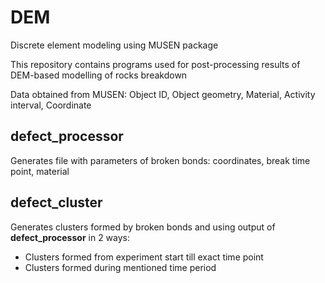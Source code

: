 # DEM
Discrete element modeling using MUSEN package

This repository contains programs used for post-processing results of DEM-based modelling of rocks breakdown

Data obtained from MUSEN: Object ID, Object geometry, Material, Activity interval, Coordinate

## defect_processor

Generates file with parameters of broken bonds: coordinates, break time point, material

## defect_cluster

Generates clusters formed by broken bonds and using output of **defect_processor** in 2 ways:

- Clusters formed from experiment start till exact time point
- Clusters formed during mentioned time period

